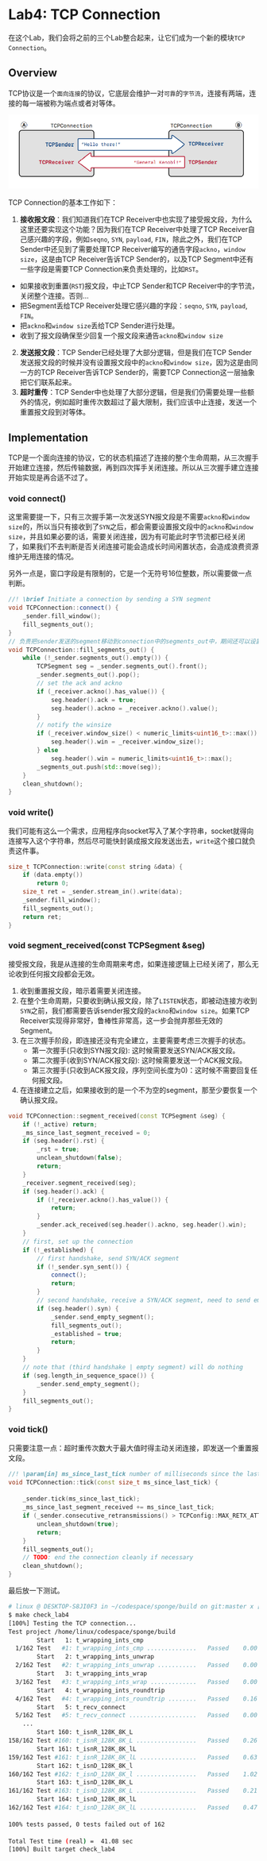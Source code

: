 # Lab4: TCP Connection



在这个Lab，我们会将之前的三个Lab整合起来，让它们成为一个新的模块`TCP Connection`。

## Overview

TCP协议是一个`面向连接`的协议，它底层会维护一对`可靠`的`字节流`，连接有两端，连接的每一端被称为端点或者对等体。

![image-20210827130049125](./figure/image-20210827130049125.png)

TCP Connection的基本工作如下：

1. **接收报文段**：我们知道我们在TCP Receiver中也实现了接受报文段，为什么这里还要实现这个功能？因为我们在TCP Receiver中处理了TCP Receiver自己感兴趣的字段，例如`seqno`, `SYN`, `payload`, `FIN`，除此之外，我们在TCP Sender中还见到了需要处理TCP Receiver编写的通告字段`ackno`，`window size`，这是由TCP Receiver告诉TCP Sender的，以及TCP Segment中还有一些字段是需要TCP Connection来负责处理的，比如`RST`。

* 如果接收到重置(`RST`)报文段，中止TCP Sender和TCP Receiver中的字节流，关闭整个连接。否则...
* 把Segment丢给TCP Receiver处理它感兴趣的字段：`seqno`, `SYN`, `payload`, `FIN`。
* 把`ackno`和`window size`丢给TCP Sender进行处理。
* 收到了报文段确保至少回复一个报文段来通告`ackno`和`window size`

2. **发送报文段**：TCP Sender已经处理了大部分逻辑，但是我们在TCP Sender发送报文段的时候并没有设置报文段中的`ackno`和`window size`，因为这是由同一方的TCP Receiver告诉TCP Sender的，需要TCP Connection这一层抽象把它们联系起来。
3. **超时重传**：TCP Sender中也处理了大部分逻辑，但是我们仍需要处理一些额外的情况，例如超时重传次数超过了最大限制，我们应该中止连接，发送一个重置报文段到对等体。

## Implementation

TCP是一个面向连接的协议，它的状态机描述了连接的整个生命周期，从三次握手开始建立连接，然后传输数据，再到四次挥手关闭连接。所以从三次握手建立连接开始实现是再合适不过了。

### void connect()

这里需要提一下，只有三次握手第一次发送SYN报文段是不需要`ackno`和`window size`的，所以当只有接收到了`SYN`之后，都会需要设置报文段中的`ackno`和`window size`，并且如果必要的话，需要关闭连接，因为有可能此时字节流都已经关闭了，如果我们不去判断是否关闭连接可能会造成长时间闲置状态，会造成浪费资源维护无用连接的情况。

另外一点是，窗口字段是有限制的，它是一个无符号16位整数，所以需要做一点判断。

```c++
//! \brief Initiate a connection by sending a SYN segment
void TCPConnection::connect() {
    _sender.fill_window();
    fill_segments_out();
}
// 负责把sender发送的segment移动到connection中的segments_out中，期间还可以设置ackno和window size
void TCPConnection::fill_segments_out() {
    while (!_sender.segments_out().empty()) {
        TCPSegment seg = _sender.segments_out().front();
        _sender.segments_out().pop();
        // set the ack and ackno
        if (_receiver.ackno().has_value()) {
            seg.header().ack = true;
            seg.header().ackno = _receiver.ackno().value();
        }
        // notify the winsize
        if (_receiver.window_size() < numeric_limits<uint16_t>::max()) {
            seg.header().win = _receiver.window_size();
        } else
            seg.header().win = numeric_limits<uint16_t>::max();
        _segments_out.push(std::move(seg));
    }
    clean_shutdown();
}
```

### void write()

我们可能有这么一个需求，应用程序向socket写入了某个字符串，socket就得向连接写入这个字符串，然后尽可能快封装成报文段发送出去，`write`这个接口就负责这件事。

```c++
size_t TCPConnection::write(const string &data) {
    if (data.empty())
        return 0;
    size_t ret = _sender.stream_in().write(data);
    _sender.fill_window();
    fill_segments_out();
    return ret;
}
```

### void segment_received(const TCPSegment &seg)

接受报文段，我是从连接的生命周期来考虑，如果连接逻辑上已经关闭了，那么无论收到任何报文段都会无效。

1. 收到重置报文段，暗示着需要关闭连接。
2. 在整个生命周期，只要收到确认报文段，除了`LISTEN`状态，即被动连接方收到`SYN`之前，我们都需要告诉sender报文段的`ackno`和`window size`。如果TCP Receiver实现得非常好，鲁棒性非常高，这一步会抛弃那些无效的Segment。
3. 在三次握手阶段，即连接还没有完全建立，主要需要考虑三次握手的状态。
   * 第一次握手(只收到SYN报文段): 这时候需要发送SYN/ACK报文段。
   * 第二次握手(收到SYN/ACK报文段): 这时候需要发送一个ACK报文段。
   * 第三次握手(只收到ACK报文段，序列空间长度为0)：这时候不需要回复任何报文段。
4. 在连接建立之后，如果接收到的是一个不为空的segment，那至少要恢复一个确认报文段。

```c++
void TCPConnection::segment_received(const TCPSegment &seg) {
    if (!_active) return;
    _ms_since_last_segment_received = 0;
    if (seg.header().rst) {
        _rst = true;
        unclean_shutdown(false);
        return;
    }
    _receiver.segment_received(seg);
    if (seg.header().ack) {
        if (!_receiver.ackno().has_value()) {
            return;
        }
        _sender.ack_received(seg.header().ackno, seg.header().win); 
    }
    // first, set up the connection
    if (!_established) {
        // first handshake, send SYN/ACK segment
        if (!_sender.syn_sent()) {
            connect();
            return;
        }
        // second handshake, receive a SYN/ACK segment, need to send empty ack segment
        if (seg.header().syn) {
            _sender.send_empty_segment();
            fill_segments_out();
            _established = true;
            return;
        }
    }
    // note that (third handshake | empty segment) will do nothing
    if (seg.length_in_sequence_space()) {
        _sender.send_empty_segment();
    }
    fill_segments_out();
}
```

### void tick()

只需要注意一点：超时重传次数大于最大值时得主动关闭连接，即发送一个重置报文段。

```c++
//! \param[in] ms_since_last_tick number of milliseconds since the last call to this method
void TCPConnection::tick(const size_t ms_since_last_tick) {

    _sender.tick(ms_since_last_tick);
    _ms_since_last_segment_received += ms_since_last_tick;
    if (_sender.consecutive_retransmissions() > TCPConfig::MAX_RETX_ATTEMPTS) {
        unclean_shutdown(true);
        return;
    }
    fill_segments_out();
    // TODO: end the connection cleanly if necessary
    clean_shutdown();
}
```



最后放一下测试。

```bash
# linux @ DESKTOP-S8JI0F3 in ~/codespace/sponge/build on git:master x [18:12:30] 
$ make check_lab4
[100%] Testing the TCP connection...
Test project /home/linux/codespace/sponge/build
        Start   1: t_wrapping_ints_cmp
  1/162 Test   #1: t_wrapping_ints_cmp ..............   Passed    0.00 sec
        Start   2: t_wrapping_ints_unwrap
  2/162 Test   #2: t_wrapping_ints_unwrap ...........   Passed    0.00 sec
        Start   3: t_wrapping_ints_wrap
  3/162 Test   #3: t_wrapping_ints_wrap .............   Passed    0.00 sec
        Start   4: t_wrapping_ints_roundtrip
  4/162 Test   #4: t_wrapping_ints_roundtrip ........   Passed    0.16 sec
        Start   5: t_recv_connect
  5/162 Test   #5: t_recv_connect ...................   Passed    0.00 sec
	...
        Start 160: t_isnR_128K_8K_L
158/162 Test #160: t_isnR_128K_8K_L .................   Passed    0.26 sec
        Start 161: t_isnR_128K_8K_lL
159/162 Test #161: t_isnR_128K_8K_lL ................   Passed    0.63 sec
        Start 162: t_isnD_128K_8K_l
160/162 Test #162: t_isnD_128K_8K_l .................   Passed    1.02 sec
        Start 163: t_isnD_128K_8K_L
161/162 Test #163: t_isnD_128K_8K_L .................   Passed    0.21 sec
        Start 164: t_isnD_128K_8K_lL
162/162 Test #164: t_isnD_128K_8K_lL ................   Passed    0.47 sec

100% tests passed, 0 tests failed out of 162

Total Test time (real) =  41.08 sec
[100%] Built target check_lab4
```



